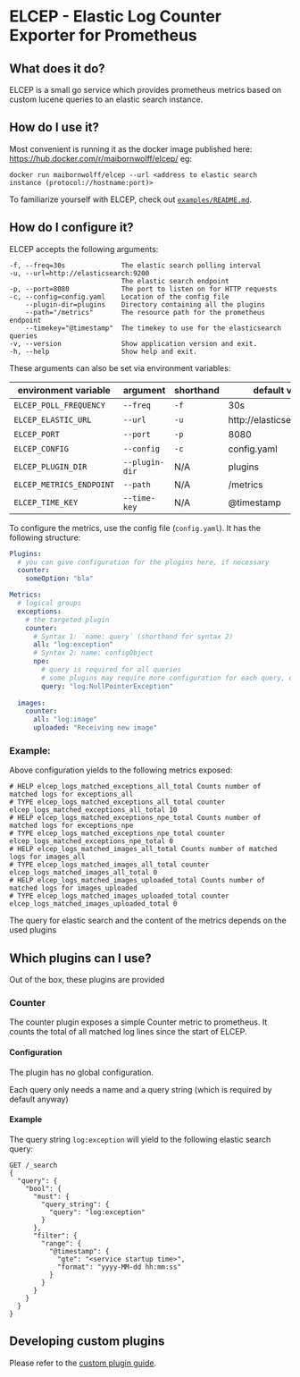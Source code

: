 ELCEP - Elastic Log Counter Exporter for Prometheus
===================================================

## What does it do?
ELCEP is a small go service which provides prometheus metrics based on custom lucene queries to an elastic search instance.

## How do I use it?
Most convenient is running it as the docker image published here: https://hub.docker.com/r/maibornwolff/elcep/ eg:
```
docker run maibornwolff/elcep --url <address to elastic search instance (protocol://hostname:port)>
```

To familiarize yourself with ELCEP, check out [`examples/README.md`](examples/README.md).

## How do I configure it?
ELCEP accepts the following arguments:
```
-f, --freq=30s              The elastic search polling interval
-u, --url=http://elasticsearch:9200
                            The elastic search endpoint
-p, --port=8080             The port to listen on for HTTP requests
-c, --config=config.yaml    Location of the config file
    --plugin-dir=plugins    Directory containing all the plugins
    --path="/metrics"       The resource path for the prometheus endpoint
    --timekey="@timestamp"  The timekey to use for the elasticsearch queries
-v, --version               Show application version and exit.
-h, --help                  Show help and exit.
```
These arguments can also be set via environment variables:

|  environment variable  |  argument  |  shorthand  |  default value  |
|------------------------|------------|-------------|-----------------|
| `ELCEP_POLL_FREQUENCY` | `--freq`   | `-f`        | 30s             |
| `ELCEP_ELASTIC_URL`    | `--url`    | `-u`        | http://elasticsearch:9200 |
| `ELCEP_PORT`           | `--port`   | `-p`        | 8080            |
| `ELCEP_CONFIG`         | `--config` | `-c`        | config.yaml     |
| `ELCEP_PLUGIN_DIR`     | `--plugin-dir` | N/A     | plugins         |
| `ELCEP_METRICS_ENDPOINT` | `--path` | N/A         | /metrics        |
| `ELCEP_TIME_KEY`       | `--time-key` | N/A       | @timestamp      |

To configure the metrics, use the config file (`config.yaml`). It has the following structure:

```yaml
Plugins:
  # you can give configuration for the plugins here, if necessary
  counter:
    someOption: "bla"

Metrics:
  # logical groups
  exceptions:
    # the targeted plugin
    counter:
      # Syntax 1: `name: query` (shorthand for syntax 2)
      all: "log:exception"
      # Syntax 2: name: configObject
      npe:
        # query is required for all queries
        # some plugins may require more configuration for each query, e.g. for bucket aggregation
        query: "log:NullPointerException"
  
  images:
    counter:
      all: "log:image"
      uploaded: "Receiving new image" 
```


### Example:

Above configuration yields to the following metrics exposed:
```
# HELP elcep_logs_matched_exceptions_all_total Counts number of matched logs for exceptions_all
# TYPE elcep_logs_matched_exceptions_all_total counter
elcep_logs_matched_exceptions_all_total 10
# HELP elcep_logs_matched_exceptions_npe_total Counts number of matched logs for exceptions_npe
# TYPE elcep_logs_matched_exceptions_npe_total counter
elcep_logs_matched_exceptions_npe_total 0
# HELP elcep_logs_matched_images_all_total Counts number of matched logs for images_all
# TYPE elcep_logs_matched_images_all_total counter
elcep_logs_matched_images_all_total 0
# HELP elcep_logs_matched_images_uploaded_total Counts number of matched logs for images_uploaded
# TYPE elcep_logs_matched_images_uploaded_total counter
elcep_logs_matched_images_uploaded_total 0
```

The query for elastic search and the content of the metrics depends on the used plugins

## Which plugins can I use?

Out of the box, these plugins are provided

### Counter

The counter plugin exposes a simple Counter metric to prometheus.
It counts the total of all matched log lines since the start of ELCEP.

#### Configuration

The plugin has no global configuration.

Each query only needs a name and a query string (which is required by default anyway)

#### Example

The query string `log:exception` will yield to the following elastic search query:
```
GET /_search
{
  "query": {
    "bool": {
      "must": {
        "query_string": {
          "query": "log:exception"
        }
      },
      "filter": {
        "range": {
          "@timestamp": {
            "gte": "<service startup time>",
            "format": "yyyy-MM-dd hh:mm:ss"
          }
        }
      }
    }
  }
}
```

## Developing custom plugins

Please refer to the [custom plugin guide](BUILD-CUSTOM-MONITOR.md).
